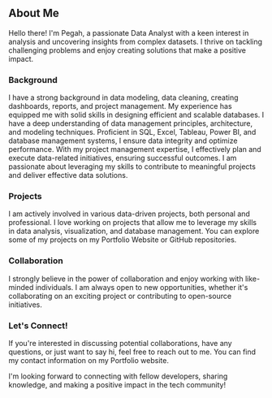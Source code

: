 ## About Me

Hello there! I'm Pegah, a passionate Data Analyst with a keen interest in analysis and uncovering insights from complex datasets. I thrive on tackling challenging problems and enjoy creating solutions that make a positive impact.

### Background

I have a strong background in data modeling, data cleaning, creating dashboards, reports, and project management. My experience has equipped me with solid skills in designing efficient and scalable databases. I have a deep understanding of data management principles, architecture, and modeling techniques. Proficient in SQL, Excel, Tableau, Power BI, and database management systems, I ensure data integrity and optimize performance. With my project management expertise, I effectively plan and execute data-related initiatives, ensuring successful outcomes. I am passionate about leveraging my skills to contribute to meaningful projects and deliver effective data solutions.

### Projects

I am actively involved in various data-driven projects, both personal and professional. I love working on projects that allow me to leverage my skills in data analysis, visualization, and database management. You can explore some of my projects on my Portfolio Website or GitHub repositories.
### Collaboration

I strongly believe in the power of collaboration and enjoy working with like-minded individuals. I am always open to new opportunities, whether it's collaborating on an exciting project or contributing to open-source initiatives.

### Let's Connect!

If you're interested in discussing potential collaborations, have any questions, or just want to say hi, feel free to reach out to me. You can find my contact information on my Portfolio website.

I'm looking forward to connecting with fellow developers, sharing knowledge, and making a positive impact in the tech community!

